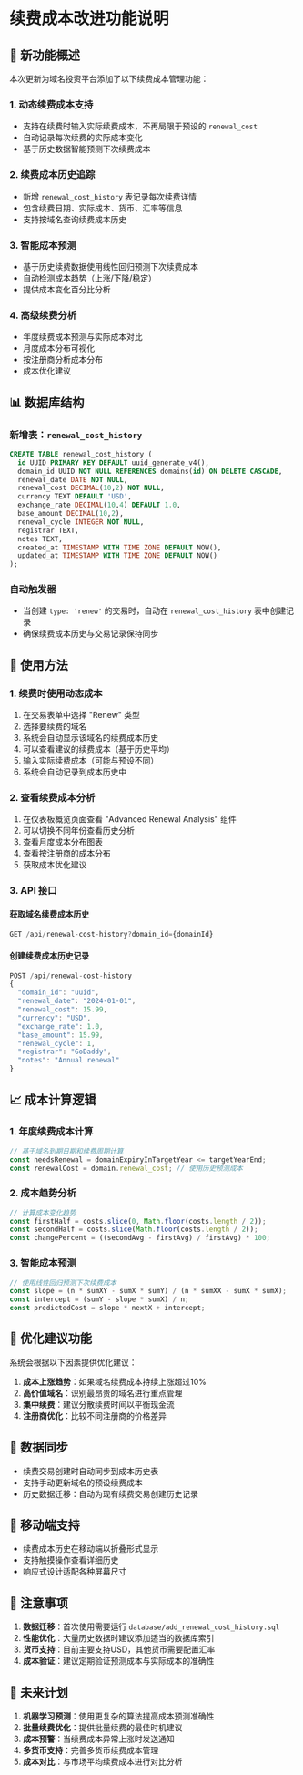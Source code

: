 # 续费成本改进功能说明

## 🚀 **新功能概述**

本次更新为域名投资平台添加了以下续费成本管理功能：

### 1. **动态续费成本支持**
- 支持在续费时输入实际续费成本，不再局限于预设的 `renewal_cost`
- 自动记录每次续费的实际成本变化
- 基于历史数据智能预测下次续费成本

### 2. **续费成本历史追踪**
- 新增 `renewal_cost_history` 表记录每次续费详情
- 包含续费日期、实际成本、货币、汇率等信息
- 支持按域名查询续费成本历史

### 3. **智能成本预测**
- 基于历史续费数据使用线性回归预测下次续费成本
- 自动检测成本趋势（上涨/下降/稳定）
- 提供成本变化百分比分析

### 4. **高级续费分析**
- 年度续费成本预测与实际成本对比
- 月度成本分布可视化
- 按注册商分析成本分布
- 成本优化建议

## 📊 **数据库结构**

### 新增表：`renewal_cost_history`
```sql
CREATE TABLE renewal_cost_history (
  id UUID PRIMARY KEY DEFAULT uuid_generate_v4(),
  domain_id UUID NOT NULL REFERENCES domains(id) ON DELETE CASCADE,
  renewal_date DATE NOT NULL,
  renewal_cost DECIMAL(10,2) NOT NULL,
  currency TEXT DEFAULT 'USD',
  exchange_rate DECIMAL(10,4) DEFAULT 1.0,
  base_amount DECIMAL(10,2),
  renewal_cycle INTEGER NOT NULL,
  registrar TEXT,
  notes TEXT,
  created_at TIMESTAMP WITH TIME ZONE DEFAULT NOW(),
  updated_at TIMESTAMP WITH TIME ZONE DEFAULT NOW()
);
```

### 自动触发器
- 当创建 `type: 'renew'` 的交易时，自动在 `renewal_cost_history` 表中创建记录
- 确保续费成本历史与交易记录保持同步

## 🔧 **使用方法**

### 1. **续费时使用动态成本**
1. 在交易表单中选择 "Renew" 类型
2. 选择要续费的域名
3. 系统会自动显示该域名的续费成本历史
4. 可以查看建议的续费成本（基于历史平均）
5. 输入实际续费成本（可能与预设不同）
6. 系统会自动记录到成本历史中

### 2. **查看续费成本分析**
1. 在仪表板概览页面查看 "Advanced Renewal Analysis" 组件
2. 可以切换不同年份查看历史分析
3. 查看月度成本分布图表
4. 查看按注册商的成本分布
5. 获取成本优化建议

### 3. **API 接口**

#### 获取域名续费成本历史
```typescript
GET /api/renewal-cost-history?domain_id={domainId}
```

#### 创建续费成本历史记录
```typescript
POST /api/renewal-cost-history
{
  "domain_id": "uuid",
  "renewal_date": "2024-01-01",
  "renewal_cost": 15.99,
  "currency": "USD",
  "exchange_rate": 1.0,
  "base_amount": 15.99,
  "renewal_cycle": 1,
  "registrar": "GoDaddy",
  "notes": "Annual renewal"
}
```

## 📈 **成本计算逻辑**

### 1. **年度续费成本计算**
```typescript
// 基于域名到期日期和续费周期计算
const needsRenewal = domainExpiryInTargetYear <= targetYearEnd;
const renewalCost = domain.renewal_cost; // 使用历史预测成本
```

### 2. **成本趋势分析**
```typescript
// 计算成本变化趋势
const firstHalf = costs.slice(0, Math.floor(costs.length / 2));
const secondHalf = costs.slice(Math.floor(costs.length / 2));
const changePercent = ((secondAvg - firstAvg) / firstAvg) * 100;
```

### 3. **智能成本预测**
```typescript
// 使用线性回归预测下次续费成本
const slope = (n * sumXY - sumX * sumY) / (n * sumXX - sumX * sumX);
const intercept = (sumY - slope * sumX) / n;
const predictedCost = slope * nextX + intercept;
```

## 🎯 **优化建议功能**

系统会根据以下因素提供优化建议：

1. **成本上涨趋势**：如果域名续费成本持续上涨超过10%
2. **高价值域名**：识别最昂贵的域名进行重点管理
3. **集中续费**：建议分散续费时间以平衡现金流
4. **注册商优化**：比较不同注册商的价格差异

## 🔄 **数据同步**

- 续费交易创建时自动同步到成本历史表
- 支持手动更新域名的预设续费成本
- 历史数据迁移：自动为现有续费交易创建历史记录

## 📱 **移动端支持**

- 续费成本历史在移动端以折叠形式显示
- 支持触摸操作查看详细历史
- 响应式设计适配各种屏幕尺寸

## 🚨 **注意事项**

1. **数据迁移**：首次使用需要运行 `database/add_renewal_cost_history.sql`
2. **性能优化**：大量历史数据时建议添加适当的数据库索引
3. **货币支持**：目前主要支持USD，其他货币需要配置汇率
4. **成本验证**：建议定期验证预测成本与实际成本的准确性

## 🔮 **未来计划**

1. **机器学习预测**：使用更复杂的算法提高成本预测准确性
2. **批量续费优化**：提供批量续费的最佳时机建议
3. **成本预警**：当续费成本异常上涨时发送通知
4. **多货币支持**：完善多货币续费成本管理
5. **成本对比**：与市场平均续费成本进行对比分析
